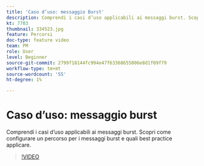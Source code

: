 ```yaml
---
title: 'Caso d’uso: messaggio Burst'
description: Comprendi i casi d’uso applicabili ai messaggi burst. Scopri come configurare un percorso per i messaggi burst e quali best practice applicare.
kt: 7703
thumbnail: 334523.jpg
feature: Percorsi
doc-type: feature video
team: PM
role: User
level: Beginner
source-git-commit: 2799f18144fc994e47f63368655006e8d1f09f79
workflow-type: tm+mt
source-wordcount: '55'
ht-degree: 1%

---
```


# Caso d’uso: messaggio burst

Comprendi i casi d’uso applicabili ai messaggi burst. Scopri come configurare un percorso per i messaggi burst e quali best practice applicare.

>[!VIDEO](https://video.tv.adobe.com/v/334523?quality=12)
